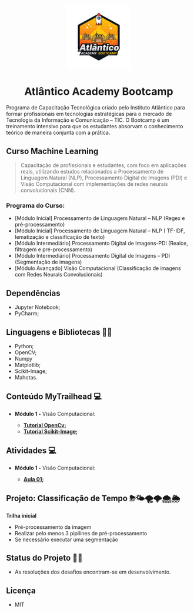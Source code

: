 <p align="center"> 
<img src="https://github.com/andressagomes26/MachineLearning_AcademyBootcamp/blob/main/Atividades%20-Aula%2001/atlantico_bootcamp-main/BOOTCAMP.png" style="max-width: 35%;" "width:35%"> 
</p>

<h1 align="center">  Atlântico Academy Bootcamp </h1>

Programa de Capacitação Tecnológica criado pelo Instituto Atlântico para formar profissionais em tecnologias estratégicas para o mercado de Tecnologia da Informação e Comunicação – TIC. O Bootcamp é um treinamento intensivo para que os estudantes absorvam o conhecimento teórico de maneira conjunta com a prática.

## Curso Machine Learning 
> Capacitação de profissionais e estudantes, com foco em aplicações reais, utilizando estudos relacionados a Processamento de Linguagem Natural (NLP), Processamento Digital de Imagens (PDI) e Visão Computacional com implementações de redes neurais convolucionais (CNN).

### Programa do Curso:
* [Módulo Inicial] Processamento de Linguagem Natural – NLP (Regex e pré-processamento)
* [Módulo Inicial] Processamento de Linguagem Natural – NLP ( TF-IDF, lematização e classificação de texto)
* [Módulo Intermediário] Processamento Digital de Imagens-PDI (Realce, filtragem e pré-processamento)
* [Módulo Intermediário] Processamento Digital de Imagens – PDI (Segmentação de imagens)
* [Módulo Avançado] Visão Computacional (Classificação de imagens com Redes Neurais Convolucionais)

## Dependências
- Jupyter Notebook;
- PyCharm;

## Linguagens e Bibliotecas 🚀🚀

- Python;
- OpenCV;
- Numpy
- Matplotlib;
- Scikit-Image;
- Mahotas.

## Conteúdo MyTrailhead 💻

* **Módulo 1 -** Visão Computacional:

  - **[Tutorial OpenCv](https://github.com/andressagomes26/MachineLearning_AcademyBootcamp/blob/main/M%C3%B3dulo%201%20-%20Vis%C3%A3o%20Computacional/Tutorial_Opencv.ipynb);**
  - **[Tutorial Scikit-Image](https://github.com/andressagomes26/MachineLearning_AcademyBootcamp/blob/main/M%C3%B3dulo%201%20-%20Vis%C3%A3o%20Computacional/Tutorial_scikit-image.ipynb);**
  

## Atividades 💻

* **Módulo 1 -** Visão Computacional:

  - **[Aula 01](https://github.com/andressagomes26/MachineLearning_AcademyBootcamp/tree/main/Atividades%20-Aula%2001/atlantico_bootcamp-main/PDI/Aula_1);**
  
## Projeto: Classificação de Tempo ⛈🌤🌪🌩🌨🌦

**Trilha inicial**

  - Pré-processamento da imagem
  - Realizar pelo menos 3 pipilines de pré-processamento
  - Se necessário executar uma segmentação

## Status do Projeto 📆📌
- As resoluções dos desafios encontram-se em desenvolvimento.

## Licença
- MIT


